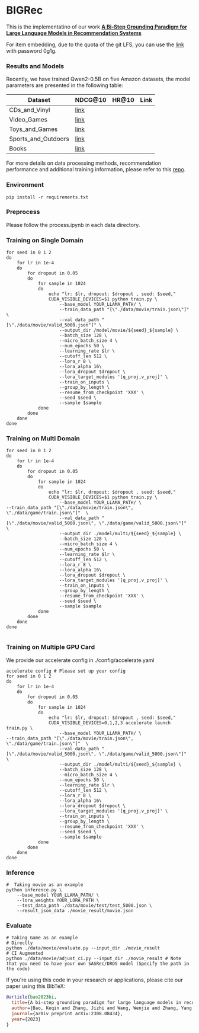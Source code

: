 # BIGRec

This is the implementatino of our work **[A Bi-Step Grounding Paradigm for Large Language Models in Recommendation Systems](https://arxiv.org/abs/2308.08434)**

For item embedding, due to the quota of the git LFS, you can use the [link](https://rec.ustc.edu.cn/share/78de1e20-763a-11ee-b439-a3ef6ed8b1a3) with password 0g1g.
### Results and Models
Recently, we have trained Qwen2-0.5B on five Amazon datasets, the model parameters are presented in the following table:

|Dataset|NDCG@10|HR@10|Link|
|----------------|----------------|----------------|----------------|
|CDs_and_Vinyl|[link](https://huggingface.co/USTCbaokq/BIGRec_CDs_and_Vinyl_0.5B)|
|Video_Games|[link](https://huggingface.co/USTCbaokq/BIGRec_Video_Games_0.5B)|
|Toys_and_Games|[link](https://huggingface.co/USTCbaokq/BIGRec_Toys_and_Games_0.5B)|
|Sports_and_Outdoors|[link](https://huggingface.co/USTCbaokq/BIGRec_Sports_and_Outdoors_0.5B)|
|Books|[link](https://huggingface.co/USTCbaokq/BIGRec_Books_0.5B)|

For more details on data processing methods, recommendation performance and additional training information, please refer to this [repo](https://github.com/SAI990323/DecodingMatters).

### Environment
```
pip install -r requirements.txt
```

### Preprocess
Please follow the process.ipynb in each data directory.

### Training on Single Domain
```
for seed in 0 1 2
do
    for lr in 1e-4
    do
        for dropout in 0.05    
        do
            for sample in 1024
            do
                echo "lr: $lr, dropout: $dropout , seed: $seed,"
                CUDA_VISIBLE_DEVICES=$1 python train.py \
                    --base_model YOUR_LLAMA_PATH/ \
                    --train_data_path "[\"./data/movie/train.json\"]"   \
                    --val_data_path "[\"./data/movie/valid_5000.json"]" \
                    --output_dir /model/movie/${seed}_${sample} \
                    --batch_size 128 \
                    --micro_batch_size 4 \
                    --num_epochs 50 \
                    --learning_rate $lr \
                    --cutoff_len 512 \
                    --lora_r 8 \
                    --lora_alpha 16\
                    --lora_dropout $dropout \
                    --lora_target_modules '[q_proj,v_proj]' \
                    --train_on_inputs \
                    --group_by_length \
                    --resume_from_checkpoint 'XXX' \
                    --seed $seed \
                    --sample $sample 
            done    
        done
    done
done
```
### Training on Multi Domain
```
for seed in 0 1 2
do
    for lr in 1e-4
    do
        for dropout in 0.05    
        do
            for sample in 1024
            do
                echo "lr: $lr, dropout: $dropout , seed: $seed,"
                CUDA_VISIBLE_DEVICES=$1 python train.py \
                    --base_model YOUR_LLAMA_PATH/ \
--train_data_path "[\"./data/movie/train.json\", \"./data/game/train.json\"]"  \
                    --val_data_path "[\"./data/movie/valid_5000.json\", \"./data/game/valid_5000.json\"]"  \
                    --output_dir ./model/multi/${seed}_${sample} \
                    --batch_size 128 \
                    --micro_batch_size 4 \
                    --num_epochs 50 \
                    --learning_rate $lr \
                    --cutoff_len 512 \
                    --lora_r 8 \
                    --lora_alpha 16\
                    --lora_dropout $dropout \
                    --lora_target_modules '[q_proj,v_proj]' \
                    --train_on_inputs \
                    --group_by_length \
                    --resume_from_checkpoint 'XXX' \
                    --seed $seed \
                    --sample $sample 
            done    
        done
    done
done
                    
```

### Training on Multiple GPU Card
We provide our accelerate config in ./config/accelerate.yaml
```
accelerate config # Please set up your config
for seed in 0 1 2
do
    for lr in 1e-4
    do
        for dropout in 0.05    
        do
            for sample in 1024
            do
                echo "lr: $lr, dropout: $dropout , seed: $seed,"
                CUDA_VISIBLE_DEVICES=0,1,2,3 accelerate launch train.py \
                    --base_model YOUR_LLAMA_PATH/ \
--train_data_path "[\"./data/movie/train.json\", \"./data/game/train.json\"]"  \
                    --val_data_path "[\"./data/movie/valid_5000.json\", \"./data/game/valid_5000.json\"]"  \
                    --output_dir ./model/multi/${seed}_${sample} \
                    --batch_size 128 \
                    --micro_batch_size 4 \
                    --num_epochs 50 \
                    --learning_rate $lr \
                    --cutoff_len 512 \
                    --lora_r 8 \
                    --lora_alpha 16\
                    --lora_dropout $dropout \
                    --lora_target_modules '[q_proj,v_proj]' \
                    --train_on_inputs \
                    --group_by_length \
                    --resume_from_checkpoint 'XXX' \
                    --seed $seed \
                    --sample $sample 
            done    
        done
    done
done
```

### Inference
```
#  Taking movie as an example
python inference.py \
    --base_model YOUR_LLAMA_PATH/ \
    --lora_weights YOUR_LORA_PATH \
    --test_data_path ./data/movie/test/test_5000.json \
    --result_json_data ./movie_result/movie.json
```

### Evaluate
```
# Taking Game as an example
# Directly
python ./data/movie/evaluate.py --input_dir ./movie_result
# CI Augmented
python ./data/movie/adjust_ci.py --input_dir ./movie_result # Note that you need to have your own SASRec/DROS model (Specify the path in the code)
```


If you're using this code in your research or applications, please cite our paper using this BibTeX:
```bibtex
@article{bao2023bi,
  title={A bi-step grounding paradigm for large language models in recommendation systems},
  author={Bao, Keqin and Zhang, Jizhi and Wang, Wenjie and Zhang, Yang and Yang, Zhengyi and Luo, Yancheng and Chen, Chong and Feng, Fuli and Tian, Qi},
  journal={arXiv preprint arXiv:2308.08434},
  year={2023}
}
```


